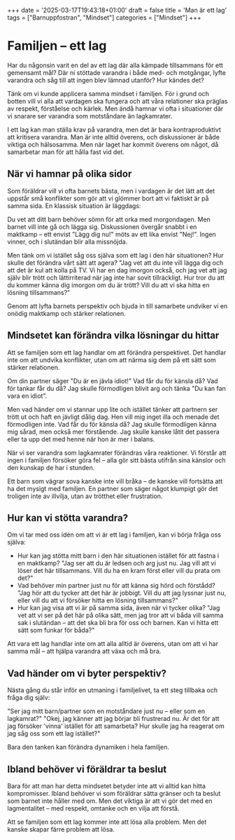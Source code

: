 +++
date = '2025-03-17T19:43:18+01:00'
draft = false
title = 'Man är ett lag'
tags = ["Barnuppfostran", "Mindset"]
categories = ["Mindset"]
+++

# Familjen – ett lag
Har du någonsin varit en del av ett lag där alla kämpade tillsammans för ett gemensamt mål? Där ni stöttade varandra i både med- och motgångar, lyfte varandra och såg till att ingen blev lämnad utanför? Hur kändes det?

Tänk om vi kunde applicera samma mindset i familjen. För i grund och botten vill vi alla att vardagen ska fungera och att våra relationer ska präglas av respekt, förståelse och kärlek. Men ändå hamnar vi ofta i situationer där vi snarare ser varandra som motståndare än lagkamrater.

I ett lag kan man ställa krav på varandra, men det är bara kontraproduktivt att kritisera varandra. Man är inte alltid överens, och diskussioner är både viktiga och hälsosamma. Men när laget har kommit överens om något, då samarbetar man för att hålla fast vid det.

## När vi hamnar på olika sidor
Som föräldrar vill vi ofta barnets bästa, men i vardagen är det lätt att det uppstår små konflikter som gör att vi glömmer bort att vi faktiskt är på samma sida. En klassisk situation är läggdags:

Du vet att ditt barn behöver sömn för att orka med morgondagen. Men barnet vill inte gå och lägga sig. Diskussionen övergår snabbt i en maktkamp – ett envist "Lägg dig nu!" möts av ett lika envist "Nej!". Ingen vinner, och i slutändan blir alla missnöjda.

Men tänk om vi istället såg oss själva som ett lag i den här situationen? Hur skulle det förändra vårt sätt att agera?
"Jag vet att du inte vill lägga dig och att det är kul att kolla på TV. Vi har en dag imorgon också, och jag vet att jag själv blir trött och lättirriterad när jag inte har sovit tillräckligt. Hur tror du att du kommer känna dig imorgon om du är trött? Vill du att vi ska hitta en lösning tillsammans?"

Genom att lyfta barnets perspektiv och bjuda in till samarbete undviker vi en onödig maktkamp och stärker relationen.

## Mindsetet kan förändra vilka lösningar du hittar
Att se familjen som ett lag handlar om att förändra perspektivet. Det handlar inte om att undvika konflikter, utan om att närma sig dem på ett sätt som stärker relationen.

Om din partner säger "Du är en jävla idiot!"
Vad får du för känsla då? Vad för tankar får du då? Jag skulle förmodligen blivit arg och tänka "Du kan fan vara en idiot".

Men vad händer om vi stannar upp lite och istället tänker att partnern ser trött ut och haft en jävligt dålig dag. Hen vill mig inget illa och menade det förmodligen inte.
Vad får du för känsla då? Jag skulle förmodligen känna mig sårad, men också mer förstående. Jag skulle kanske låtit det passera eller ta upp det med henne när hon är mer i balans.

När vi ser varandra som lagkamrater förändras våra reaktioner. Vi förstår att ingen i familjen försöker göra fel – alla gör sitt bästa utifrån sina känslor och den kunskap de har i stunden.

Ett barn som vägrar sova kanske inte vill bråka – de kanske vill fortsätta att ha det mysigt med familjen. En partner som säger något klumpigt gör det troligen inte av illvilja, utan av trötthet eller frustration.


## Hur kan vi stötta varandra?
Om vi tar med oss idén om att vi är ett lag i familjen, kan vi börja fråga oss själva:

  - Hur kan jag stötta mitt barn i den här situationen istället för att fastna i en maktkamp?
   "Jag ser att du är ledsen och arg just nu. Jag vill att vi löser det här tillsammans. Vill du ha en kram först eller vill du prata om det?"
  - Vad behöver min partner just nu för att känna sig hörd och förstådd?
   "Jag hör att du tycker att det här är jobbigt. Vill du att jag lyssnar just nu, eller vill du att vi försöker hitta en lösning tillsammans?"
  - Hur kan jag visa att vi är på samma sida, även när vi tycker olika?
   "Jag vet att vi ser på det här på olika sätt, men jag tror att vi båda vill samma sak i slutändan – att det ska bli bra för oss och barnen. Kan vi hitta ett sätt som funkar för båda?"

Att vara ett lag handlar inte om att alla alltid är överens, utan om att vi har samma mål – att hjälpa varandra att växa och må bra.

## Vad händer om vi byter perspektiv?
Nästa gång du står inför en utmaning i familjelivet, ta ett steg tillbaka och fråga dig själv:

"Ser jag mitt barn/partner som en motståndare just nu – eller som en lagkamrat?"
"Okej, jag känner att jag börjar bli frustrerad nu. Är det för att jag försöker 'vinna' istället för att samarbeta? Hur skulle jag ha reagerat om jag såg oss som ett lag istället?"

Bara den tanken kan förändra dynamiken i hela familjen.

## Ibland behöver vi föräldrar ta beslut
Bara för att man har detta mindsetet betyder inte att vi alltid kan hitta kompromisser. Ibland behöver vi som föräldrar sätta gränser och ta beslut som barnet inte håller med om. Men det viktiga är att vi gör det med en lagmentalitet – med respekt, omtanke och en vilja att förstå.

Att se familjen som ett lag kommer inte att lösa alla problem. Men det kanske skapar färre problem att lösa.
